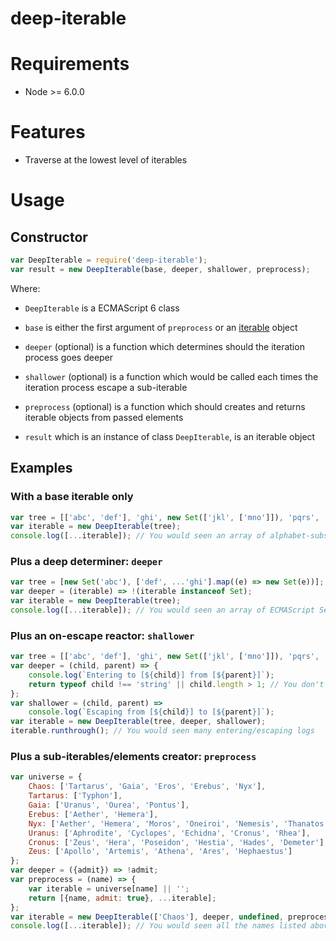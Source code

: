 
# deep-iterable

# Requirements

 * Node >= 6.0.0

# Features

 * Traverse at the lowest level of iterables

# Usage

## Constructor

```javascript
var DeepIterable = require('deep-iterable');
var result = new DeepIterable(base, deeper, shallower, preprocess);
```

Where:

 * `DeepIterable` is a ECMAScript 6 class

 * `base` is either the first argument of `preprocess` or an [iterable](https://developer.mozilla.org/en/docs/Web/JavaScript/Reference/Iteration_protocols) object

 * `deeper` (optional) is a function which determines should the iteration process goes deeper

 * `shallower` (optional) is a function which would be called each times the iteration process escape a sub-iterable

 * `preprocess` (optional) is a function which should creates and returns iterable objects from passed elements

 * `result` which is an instance of class `DeepIterable`, is an iterable object

## Examples

### With a base iterable only

```javascript
var tree = [['abc', 'def'], 'ghi', new Set(['jkl', ['mno']]), 'pqrs', ...'tuv', [...'wxyz']];
var iterable = new DeepIterable(tree);
console.log([...iterable]); // You would seen an array of alphabet-subsequences
```

### Plus a deep determiner: `deeper`

```javascript
var tree = [new Set('abc'), ['def', ...'ghi'].map((e) => new Set(e))];
var deeper = (iterable) => !(iterable instanceof Set);
var iterable = new DeepIterable(tree);
console.log([...iterable]); // You would seen an array of ECMAScript Set objects
```

### Plus an on-escape reactor: `shallower`

```javascript
var tree = [['abc', 'def'], 'ghi', new Set(['jkl', ['mno']]), 'pqrs', ...'tuv', [...'wxyz']];
var deeper = (child, parent) => {
    console.log(`Entering to [${child}] from [${parent}]`);
    return typeof child !== 'string' || child.length > 1; // You don't want an infinite iteration, right?
};
var shallower = (child, parent) =>
    console.log(`Escaping from [${child}] to [${parent}]`);
var iterable = new DeepIterable(tree, deeper, shallower);
iterable.runthrough(); // You would seen many entering/escaping logs
```

### Plus a sub-iterables/elements creator: `preprocess`

```javascript
var universe = {
    Chaos: ['Tartarus', 'Gaia', 'Eros', 'Erebus', 'Nyx'],
    Tartarus: ['Typhon'],
    Gaia: ['Uranus', 'Ourea', 'Pontus'],
    Erebus: ['Aether', 'Hemera'],
    Nyx: ['Aether', 'Hemera', 'Moros', 'Oneiroi', 'Nemesis', 'Thanatos', 'Hypnos'],
    Uranus: ['Aphrodite', 'Cyclopes', 'Echidna', 'Cronus', 'Rhea'],
    Cronus: ['Zeus', 'Hera', 'Poseidon', 'Hestia', 'Hades', 'Demeter'],
    Zeus: ['Apollo', 'Artemis', 'Athena', 'Ares', 'Hephaestus']
};
var deeper = ({admit}) => !admit;
var preprocess = (name) => {
    var iterable = universe[name] || '';
    return [{name, admit: true}, ...iterable];
};
var iterable = new DeepIterable(['Chaos'], deeper, undefined, preprocess).map(({name}) => name);
console.log([...iterable]); // You would seen all the names listed above
```

